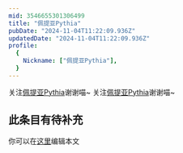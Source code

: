 ```yaml
---
mid: 3546655301306499
title: "佩提亚Pythia"
pubDate: "2024-11-04T11:22:09.936Z"
updatedDate: "2024-11-04T11:22:09.936Z"
profile:
  {
    Nickname: ["佩提亚Pythia"],
  }
---
```


关注[佩提亚Pythia](https://space.bilibili.com/3546655301306499)谢谢喵~ 关注[佩提亚Pythia](https://space.bilibili.com/3546655301306499)谢谢喵~

## 此条目有待补充
你可以在[这里](https://github.com/Yuhanawa/VTuber.ICU-Content/edit/master/v/佩提亚Pythia/index.md)编辑本文
